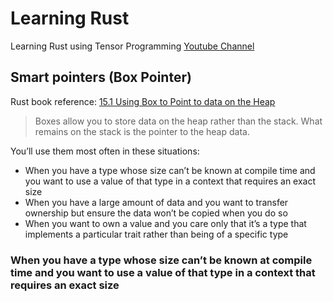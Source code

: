 # Learning Rust

Learning Rust using Tensor Programming [Youtube Channel](https://www.youtube.com/watch?v=EYqceb2AnkU&list=PLJbE2Yu2zumDF6BX6_RdPisRVHgzV02NW)


## Smart pointers (Box Pointer)

Rust book reference: [15.1 Using Box to Point to data on the Heap](https://doc.rust-lang.org/book/ch15-01-box.html)

> Boxes allow you to store data on the heap rather than the stack. What remains on the stack is the pointer to the heap data.

You’ll use them most often in these situations:

- When you have a type whose size can’t be known at compile time and you want to use a value of that type in a context that requires an exact size
- When you have a large amount of data and you want to transfer ownership but ensure the data won’t be copied when you do so
- When you want to own a value and you care only that it’s a type that implements a particular trait rather than being of a specific type


### When you have a type whose size can’t be known at compile time and you want to use a value of that type in a context that requires an exact size

